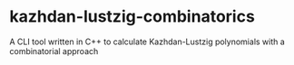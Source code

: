 # kazhdan-lustzig-combinatorics
A CLI tool written in C++ to calculate Kazhdan-Lustzig polynomials with a combinatorial approach

